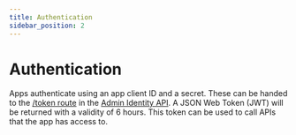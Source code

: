 ```yaml
---
title: Authentication
sidebar_position: 2
---
```


# Authentication

Apps authenticate using an app client ID and a secret. These can be handed to the [/token route](shared-apis/adminidentity-api/rest/token) in the [Admin Identity API](shared-apis/adminidentity-api/concepts). A JSON Web Token (JWT) will be returned with a validity of 6 hours. This token can be used to call APIs that the app has access to.
